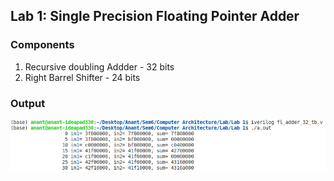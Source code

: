 ## Lab 1: Single Precision Floating Pointer Adder ##

### Components ###
1. Recursive doubling Addder - 32 bits
2. Right Barrel Shifter - 24 bits

### Output
![Output](./Output.png)